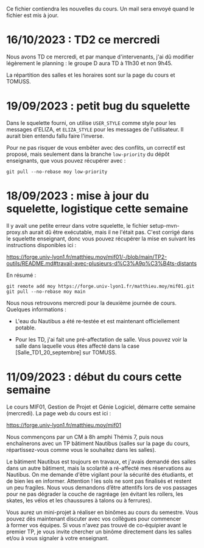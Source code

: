 <!-- LTEX: language=fr -->
Ce fichier contiendra les nouvelles du cours. Un mail sera envoyé quand le fichier est mis à jour.

# 16/10/2023 : TD2 ce mercredi

Nous avons TD ce mercredi, et par manque d'intervenants, j'ai dû modifier
légèrement le planning : le groupe D aura TD à 11h30 et non 9h45.

La répartition des salles et les horaires sont sur la page du cours et TOMUSS.

# 19/09/2023 : petit bug du squelette

Dans le squelette fourni, on utilise `USER_STYLE` comme style pour les messages
d'ELIZA, et `ELIZA_STYLE` pour les messages de l'utilisateur. Il aurait bien
entendu fallu faire l'inverse.

Pour ne pas risquer de vous embêter avec des conflits, un correctif est proposé,
mais seulement dans la branche `low-priority` du dépôt enseignants, que vous
pouvez récupérer avec :

```
git pull --no-rebase moy low-priority
```

# 18/09/2023 : mise à jour du squelette, logistique cette semaine

Il y avait une petite erreur dans votre squelette, le fichier setup-mvn-proxy.sh
aurait dû être exécutable, mais il ne l'était pas. C'est corrigé dans le
squelette enseignant, donc vous pouvez récupérer la mise en suivant les
instructions disponibles ici :

  https://forge.univ-lyon1.fr/matthieu.moy/mif01/-/blob/main/TP2-outils/README.md#travail-avec-plusieurs-d%C3%A9p%C3%B4ts-distants

En résumé :

```
git remote add moy https://forge.univ-lyon1.fr/matthieu.moy/mif01.git
git pull --no-rebase moy main
```

Nous nous retrouvons mercredi pour la deuxième journée de cours. Quelques
informations :

* L'eau du Nautibus a été re-testée et est maintenant officiellement potable.

* Pour les TD, j'ai fait une pré-affectation de salle. Vous pouvez voir la salle
  dans laquelle vous êtes affecté dans la case [Salle_TD1_20_septembre] sur
  TOMUSS.

# 11/09/2023 : début du cours cette semaine

Le cours MIF01, Gestion de Projet et Génie Logiciel, démarre cette semaine
(mercredi). La page web du cours est ici :

  https://forge.univ-lyon1.fr/matthieu.moy/mif01

Nous commençons par un CM à 8h amphi Thémis 7, puis nous enchaînerons avec un TP
bâtiment Nautibus (salles sur la page du cours, répartissez-vous comme vous le
souhaitez dans les salles).

Le bâtiment Nautibus est toujours en travaux, et j'avais demandé des salles dans
un autre bâtiment, mais la scolarité a ré-affecté mes réservations au Nautibus.
On me demande d'être vigilant pour la sécurité des étudiants, et de bien les en
informer. Attention ! les sols ne sont pas finalisés et restent un peu fragiles.
Nous vous demandons d’être attentifs lors de vos passages pour ne pas dégrader
la couche de ragréage (en évitant les rollers, les skates, les vélos et les
chaussures à talons ou à ferrures).

Vous aurez un mini-projet à réaliser en binômes au cours du semestre. Vous
pouvez dès maintenant discuter avec vos collègues pour commencer à former vos
équipes. Si vous n'avez pas trouvé de co-équipier avant le premier TP, je vous
invite chercher un binôme directement dans les salles et/ou à vous signaler à
votre enseignant.
